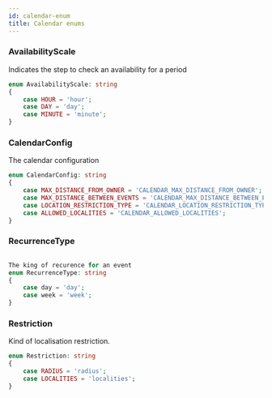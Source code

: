 ```yaml
---
id: calendar-enum
title: Calendar enums
---
```


### AvailabilityScale
Indicates the step to check an availability for a period
```php
enum AvailabilityScale: string
{
    case HOUR = 'hour';
    case DAY = 'day';
    case MINUTE = 'minute';
}
```

### CalendarConfig
The calendar configuration
```php
enum CalendarConfig: string
{
    case MAX_DISTANCE_FROM_OWNER = 'CALENDAR_MAX_DISTANCE_FROM_OWNER';
    case MAX_DISTANCE_BETWEEN_EVENTS = 'CALENDAR_MAX_DISTANCE_BETWEEN_EVENTS';
    case LOCATION_RESTRICTION_TYPE = 'CALENDAR_LOCATION_RESTRICTION_TYPE';
    case ALLOWED_LOCALITIES = 'CALENDAR_ALLOWED_LOCALITIES';
}
```
### RecurrenceType
```php

The king of recurence for an event
enum RecurrenceType: string
{
    case day = 'day';
    case week = 'week';
}
```
### Restriction

Kind of localisation restriction.
```php
enum Restriction: string
{
    case RADIUS = 'radius';
    case LOCALITIES = 'localities';
}
```
